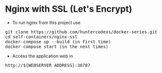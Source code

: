 # Nginx with SSL (Let's Encrypt)

- To run nginx from this project use

<pre>
git clone https://github.com/huntercodexs/docker-series.git .
cd self-containers/nginx-ssl
docker-compose up --build (in first time)
docker-compose start (in the next times)
</pre>

- Access the application web in

<pre>
http://${WEBSERVER_ADDRESS}:38787
</pre>